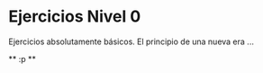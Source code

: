 Ejercicios Nivel 0
==================

Ejercicios absolutamente básicos. El principio de una nueva era ...

** :p **


